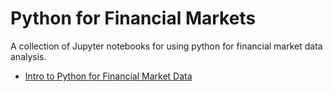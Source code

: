 # Python for Financial Markets

A collection of Jupyter notebooks for using python for financial market data analysis.

* [Intro to Python for Financial Market Data](https://github.com/degiere/python-finance-notebooks/blob/master/python-financial-market-data-visualization.ipynb)